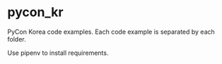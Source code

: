 # pycon_kr


PyCon Korea code examples.
Each code example is separated by each folder.

Use pipenv to install requirements.